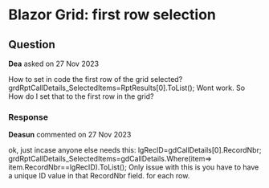 # Blazor Grid: first row selection

## Question

**Dea** asked on 27 Nov 2023

How to set in code the first row of the grid selected? grdRptCallDetails_SelectedItems=RptResults[0].ToList(); Wont work. So How do I set that to the first row in the grid?

### Response

**Deasun** commented on 27 Nov 2023

ok, just incase anyone else needs this: lgRecID=gdCallDetails[0].RecordNbr; grdRptCallDetails_SelectedItems=gdCallDetails.Where(item=> item.RecordNbr==lgRecID).ToList(); Only issue with this is you have to have a unique ID value in that RecordNbr field. for each row.
